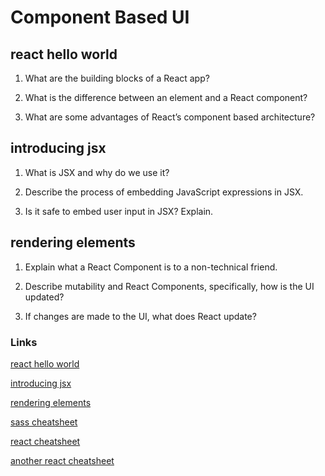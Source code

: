 # Component Based UI

## react hello world
1. What are the building blocks of a React app?

2. What is the difference between an element and a React component?

3. What are some advantages of React’s component based architecture?

## introducing jsx
1. What is JSX and why do we use it?

2. Describe the process of embedding JavaScript expressions in JSX.

3. Is it safe to embed user input in JSX? Explain.

## rendering elements
1. Explain what a React Component is to a non-technical friend.

2. Describe mutability and React Components, specifically, how is the UI updated?

3. If changes are made to the UI, what does React update?

### Links 
[react hello world](https://reactjs.org/docs/hello-world.html)

[introducing jsx](https://reactjs.org/docs/introducing-jsx.html)

[rendering elements](https://reactjs.org/docs/rendering-elements.html)

[sass cheatsheet](https://devhints.io/sass)

[react cheatsheet](https://devhints.io/react)

[another react cheatsheet](https://reactcheatsheet.com/)